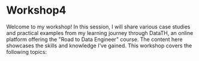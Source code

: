 # Workshop4
Welcome to my workshop! In this session, I will share various case studies and practical examples from my learning journey through DataTH, an online platform offering the "Road to Data Engineer" course. The content here showcases the skills and knowledge I’ve gained. This workshop covers the following topics:
